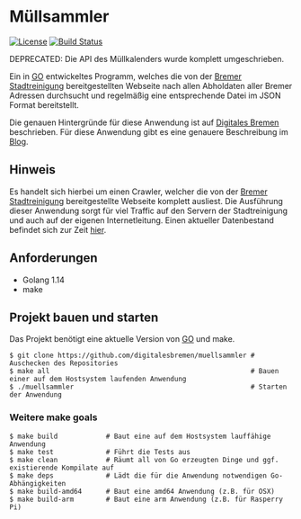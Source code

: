 # Müllsammler

[![License](https://img.shields.io/badge/License-Apache%202.0-blue.svg)](https://opensource.org/licenses/Apache-2.0)
[![Build Status](https://travis-ci.org/digitalesbremen/muellsammler.svg?branch=master)](https://travis-ci.org/digitalesbremen/muellsammler)

DEPRECATED: Die API des Müllkalenders wurde komplett umgeschrieben.

Ein in [GO](https://golang.org/) entwickeltes Programm, welches die von der 
[Bremer Stadtreinigung](https://www.die-bremer-stadtreinigung.de/) bereitgestellten Webseite nach allen Abholdaten aller
Bremer Adressen durchsucht und regelmäßig eine entsprechende Datei im JSON Format bereitstellt. 

Die genauen Hintergründe für diese Anwendung ist auf [Digitales Bremen](https://digitalesbremen.github.io/) beschrieben. 
Für diese Anwendung gibt es eine genauere Beschreibung im [Blog](https://github.com/digitalesbremen/digitalesbremen.github.io/blob/master/blog.md).

## Hinweis

Es handelt sich hierbei um einen Crawler, welcher die von der [Bremer Stadtreinigung](https://www.die-bremer-stadtreinigung.de/)
bereitgestellte Webseite komplett ausliest. Die Ausführung dieser Anwendung sorgt für viel Traffic auf den Servern
der Stadtreinigung und auch auf der eigenen Internetleitung. Einen aktueller Datenbestand befindet sich zur Zeit 
[hier](misc).

## Anforderungen

* Golang 1.14
* make

## Projekt bauen und starten

Das Projekt benötigt eine aktuelle Version von [GO](https://golang.org/) und make. 

```ssh
$ git clone https://github.com/digitalesbremen/muellsammler # Auschecken des Repositories
$ make all                                                  # Bauen einer auf dem Hostsystem laufenden Anwendung
$ ./muellsammler                                            # Starten der Anwendung
```

### Weitere make goals

```
$ make build            # Baut eine auf dem Hostsystem lauffähige Anwendung
$ make test             # Führt die Tests aus
$ make clean            # Räumt all von Go erzeugten Dinge und ggf. existierende Kompilate auf
$ make deps             # Lädt die für die Anwendung notwendigen Go-Abhängigkeiten
$ make build-amd64      # Baut eine amd64 Anwendung (z.B. für OSX)
$ make build-arm        # Baut eine arm Anwendung (z.B. für Rasperry Pi)
```
